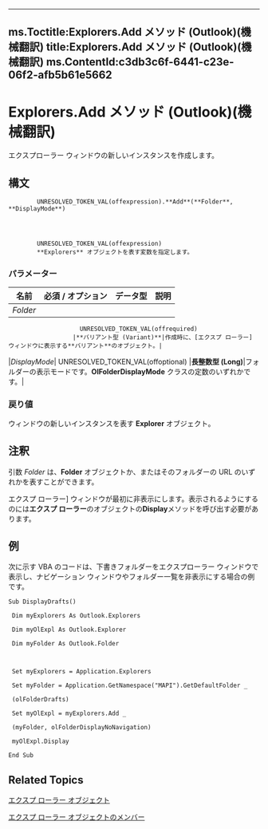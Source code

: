 

---
ms.Toctitle:Explorers.Add メソッド (Outlook)(機械翻訳)
title:Explorers.Add メソッド (Outlook)(機械翻訳)
ms.ContentId:c3db3c6f-6441-c23e-06f2-afb5b61e5662
---
# Explorers.Add メソッド (Outlook)(機械翻訳)




エクスプローラー ウィンドウの新しいインスタンスを作成します。

## 構文

            UNRESOLVED_TOKEN_VAL(offexpression).**Add**(**Folder**, **DisplayMode**)




            UNRESOLVED_TOKEN_VAL(offexpression)
            **Explorers** オブジェクトを表す変数を指定します。

### パラメーター

|**名前**|**必須 / オプション**|**データ型**|**説明**|
|---|---|---|---|
|*Folder*|
                        UNRESOLVED_TOKEN_VAL(offrequired)
                      |**バリアント型 (Variant)**|作成時に、[エクスプ ローラー] ウィンドウに表示する**バリアント**のオブジェクト。|
|*DisplayMode*|
                        UNRESOLVED_TOKEN_VAL(offoptional)
                      |**長整数型 (Long)**|フォルダーの表示モードです。**OlFolderDisplayMode** クラスの定数のいずれかです。|



### 戻り値
ウィンドウの新しいインスタンスを表す **Explorer** オブジェクト。





## 注釈
引数 *Folder* は、**Folder** オブジェクトか、またはそのフォルダーの URL のいずれかを表すことができます。



エクスプ ローラー] ウィンドウが最初に非表示にします。表示されるようにするのには**エクスプ ローラー**のオブジェクトの**Display**メソッドを呼び出す必要があります。



## 例
次に示す VBA のコードは、下書きフォルダーをエクスプローラー ウィンドウで表示し、ナビゲーション ウィンドウやフォルダー一覧を非表示にする場合の例です。

```vba
Sub DisplayDrafts() 
 
 Dim myExplorers As Outlook.Explorers 
 
 Dim myOlExpl As Outlook.Explorer 
 
 Dim myFolder As Outlook.Folder 
 
 
 
 Set myExplorers = Application.Explorers 
 
 Set myFolder = Application.GetNamespace("MAPI").GetDefaultFolder _ 
 
 (olFolderDrafts) 
 
 Set myOlExpl = myExplorers.Add _ 
 
 (myFolder, olFolderDisplayNoNavigation) 
 
 myOlExpl.Display 
 
End Sub
```




## Related Topics

[エクスプ ローラー オブジェクト](8398532a-1fad-7390-6778-109ac5e6c67c.md)

[エクスプ ローラー オブジェクトのメンバー](fcea707c-4a07-c375-b862-1cf15b31c07c.md)




